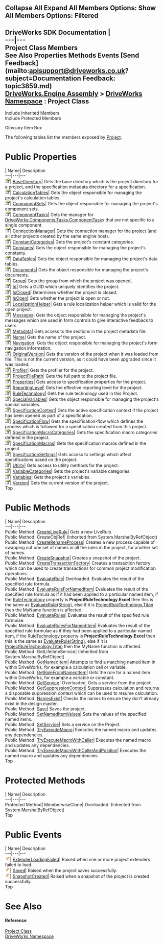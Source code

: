 Collapse All Expand All Members Options: Show All  Members Options: Filtered   
---  
DriveWorks SDK Documentation  |   
---|---  
Project Class Members   
See Also Properties Methods Events [Send Feedback](mailto:apisupport@driveworks.co.uk?subject=Documentation Feedback: topic3859.md)  
[DriveWorks.Engine Assembly](topic2156.md) > [DriveWorks Namespace](topic2159.md) : Project Class  
---  
  
Include Inherited Members    
Include Protected Members  


Glossary Item Box

The following tables list the members exposed by [Project](topic3859.md).

# Public Properties

| Name| Description  
---|---|---  
![Public Property](dotnetimages/publicProperty.gif)| [BaseDirectory](topic3889.md)| Gets the base directory which is the project directory for a project, and the specification metadata directory for a specification.   
![Public Property](dotnetimages/publicProperty.gif)| [CalculationTables](topic3890.md)| Gets the object responsible for managing the project's calculation tables.   
![Public Property](dotnetimages/publicProperty.gif)| [ComponentSets](topic3891.md)| Gets the object responsible for managing the project's component sets.   
![Public Property](dotnetimages/publicProperty.gif)| [ComponentTasks](topic3892.md)| Gets the manager for [DriveWorks.Components.Tasks.ComponentTask](topic6407.md)s that are not specific to a single component.   
![Public Property](dotnetimages/publicProperty.gif)| [ConnectionManager](topic3893.md)| Gets the connection manager for the project (and all other projects created by the same engine host).   
![Public Property](dotnetimages/publicProperty.gif)| [ConstantCategories](topic3894.md)| Gets the project's constant categories.   
![Public Property](dotnetimages/publicProperty.gif)| [Constants](topic3895.md)| Gets the object responsible for managing the project's constants.   
![Public Property](dotnetimages/publicProperty.gif)| [DataTables](topic3896.md)| Gets the object responsible for managing the project's data tables.   
![Public Property](dotnetimages/publicProperty.gif)| [Documents](topic3897.md)| Gets the object responsible for managing the project's documents.   
![Public Property](dotnetimages/publicProperty.gif)| [Group](topic3898.md)| Gets the group from which the project was opened.   
![Public Property](dotnetimages/publicProperty.gif)| [Id](topic3899.md)| Gets a GUID which uniquely identifies the project.   
![Public Property](dotnetimages/publicProperty.gif)| [IsClosed](topic3900.md)| Determines whether the project is closed.   
![Public Property](dotnetimages/publicProperty.gif)| [IsOpen](topic3901.md)| Gets whether the project is open or not.   
![Public Property](dotnetimages/publicProperty.gif)| [LocalizationHelper](topic3902.md)| Gets a rule localization helper which is valid for the open project.   
![Public Property](dotnetimages/publicProperty.gif)| [Messages](topic3903.md)| Gets the object responsible for managing the project's messages which are used in form controls to give interactive feedback to users.   
![Public Property](dotnetimages/publicProperty.gif)| [Metadata](topic3904.md)| Gets access to the sections in the project metadata file.   
![Public Property](dotnetimages/publicProperty.gif)| [Name](topic3905.md)| Gets the name of the project.   
![Public Property](dotnetimages/publicProperty.gif)| [Navigation](topic3906.md)| Gets the object responsible for managing the project's form navigation information.   
![Public Property](dotnetimages/publicProperty.gif)| [OriginalVersion](topic3907.md)| Gets the version of the project when it was loaded from file. This is not the current version, as it could have been upgraded since it was loaded.   
![Public Property](dotnetimages/publicProperty.gif)| [Profiler](topic3908.md)| Gets the profiler for the project.   
![Public Property](dotnetimages/publicProperty.gif)| [ProjectFilePath](topic3909.md)| Gets the full path to the project file.   
![Public Property](dotnetimages/publicProperty.gif)| [Properties](topic3910.md)| Gets access to specification properties for the project.   
![Public Property](dotnetimages/publicProperty.gif)| [ReportingLevel](topic3911.md)| Gets the effective reporting level for the project.   
![Public Property](dotnetimages/publicProperty.gif)| [RuleTechnology](topic3912.md)| Gets the rule technology used in this Project.   
![Public Property](dotnetimages/publicProperty.gif)| [SpecialVariables](topic3913.md)| Gets the object responsible for managing the project's special variables.   
![Public Property](dotnetimages/publicProperty.gif)| [SpecificationContext](topic3914.md)| Gets the active specification context if the project has been opened as part of a specification.   
![Public Property](dotnetimages/publicProperty.gif)| [SpecificationFlow](topic3915.md)| Gets the specification-flow which defines the process which is followed for a specification created from this project.   
![Public Property](dotnetimages/publicProperty.gif)| [SpecificationMacroCategories](topic3916.md)| Gets the specification macro categories defined in the project.   
![Public Property](dotnetimages/publicProperty.gif)| [SpecificationMacros](topic3917.md)| Gets the specification macros defined in the project.   
![Public Property](dotnetimages/publicProperty.gif)| [SpecificationSettings](topic3918.md)| Gets access to settings which affect specifications based on the project.   
![Public Property](dotnetimages/publicProperty.gif)| [Utility](topic3919.md)| Gets access to utility methods for the project.   
![Public Property](dotnetimages/publicProperty.gif)| [VariableCategories](topic3920.md)| Gets the project's variable categories.   
![Public Property](dotnetimages/publicProperty.gif)| [Variables](topic3921.md)| Gets the project's variables.   
![Public Property](dotnetimages/publicProperty.gif)| [Version](topic3922.md)| Gets the current version of the project.   
Top

# Public Methods

| Name| Description  
---|---|---  
Public Method| [CreateLiveRule](topic3865.md)| Gets a new LiveRule.   
Public Method| CreateObjRef|  (Inherited from System.MarshalByRefObject)  
Public Method| [CreateRenameProcess](topic3866.md)| Creates a new process capable of swapping out one set of names in all the rules in the project, for another set of names.   
Public Method| [CreateSnapshot](topic3867.md)| Creates a snapshot of the project.   
Public Method| [CreateTransactionFactory](topic3868.md)| Creates a transaction factory which can be used to create transactions for common project modification operations.   
Public Method| [EvaluateRule](topic3869.md)| Overloaded. Evaluates the result of the specified rule formula.   
Public Method| [EvaluateRuleForNamedItem](topic3873.md)| Evaluates the result of the specified rule formula as if it had been applied to a particular named item, if the [RuleTechnology](topic3912.md) property is **ProjectRuleTechnology.Excel** then this is the same as [EvaluateRule(String)](topic3870.md), else if it is [ProjectRuleTechnology.Titan](topic2358.md) then the MyName function is affected.   
Public Method| [EvaluateRules](topic3874.md)| Evaluates the result of the specified rule formulae.   
Public Method| [EvaluateRulesForNamedItem](topic3875.md)| Evaluates the result of the specified rule formulae as if they had been applied to a particular named item, if the [RuleTechnology](topic3912.md) property is **ProjectRuleTechnology.Excel** then this is the same as [EvaluateRule(String)](topic3870.md), else if it is [ProjectRuleTechnology.Titan](topic2358.md) then the MyName function is affected.   
Public Method| GetLifetimeService|  (Inherited from System.MarshalByRefObject)  
Public Method| [GetNamedItem](topic3876.md)| Attempts to find a matching named item in within DriveWorks, for example a calculation cell or variable.   
Public Method| [GetRuleFromNamedItem](topic3877.md)| Gets the rule for a named item within DriveWorks, for example a variable or constant.   
Public Method| [GetService](topic3878.md)| Overloaded. Gets a service from the project.   
Public Method| [GetSuppressionContext](topic3881.md)| Suppresses calculation and returns a disposable suppression context which can be used to resume calculation.   
Public Method| [NamesExist](topic3882.md)| Checks the names to ensure they don't already exist in the design master.   
Public Method| [Save](topic3883.md)| Saves the project.   
Public Method| [SetNamedItemValues](topic3884.md)| Sets the values of the specified named items.   
Public Method| [SetService<T>](topic3885.md)| Sets a service on the Project.   
Public Method| [TryExecuteMacro](topic3886.md)| Executes the named macro and updates any dependencies.   
Public Method| [TryExecuteMacroWithCaller](topic3887.md)| Executes the named macro and updates any dependencies.   
Public Method| [TryExecuteMacroWithCallerAndPosition](topic3888.md)| Executes the named macro and updates any dependencies.   
Top

# Protected Methods

| Name| Description  
---|---|---  
Protected Method| MemberwiseClone| Overloaded. (Inherited from System.MarshalByRefObject)  
Top

# Public Events

| Name| Description  
---|---|---  
![Public Event](dotnetimages/publicEvent.gif)| [ExtenderLoadingFailed](topic3923.md)| Raised when one or more project extenders failed to load.   
![Public Event](dotnetimages/publicEvent.gif)| [Saved](topic3924.md)| Raised when the project saves successfully.   
![Public Event](dotnetimages/publicEvent.gif)| [SnapshotCreated](topic3925.md)| Raised when a snapshot of the project is created successfully.   
Top

# See Also

#### Reference

[Project Class](topic3859.md)   
[DriveWorks Namespace](topic2159.md)


